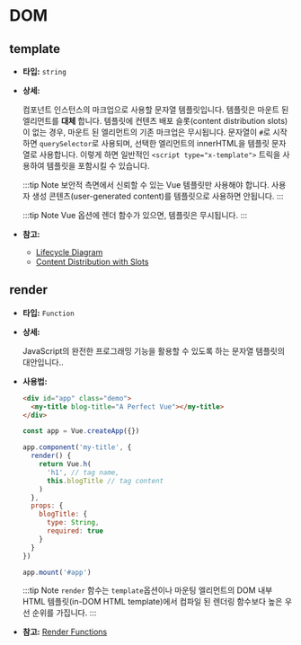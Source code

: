 # DOM

## template

- **타입:** `string`

- **상세:**

  컴포넌트 인스턴스의 마크업으로 사용할 문자열 템플릿입니다. 템플릿은 마운트 된 엘리먼트를 **대체** 합니다. 템플릿에 컨텐츠 배포 슬롯(content distribution slots)이 없는 경우, 마운트 된 엘리먼트의 기존 마크업은 무시됩니다.
  문자열이 `#`로 시작하면 `querySelector`로 사용되며, 선택한 엘리먼트의 innerHTML을 템플릿 문자열로 사용합니다. 이렇게 하면 일반적인 `<script type="x-template">` 트릭을 사용하여 템플릿을 포함시킬 수 있습니다.

  :::tip Note
  보안적 측면에서 신뢰할 수 있는 Vue 템플릿만 사용해야 합니다. 사용자 생성 콘텐츠(user-generated content)를 템플릿으로 사용하면 안됩니다.
  :::

  :::tip Note
  Vue 옵션에 렌더 함수가 있으면, 템플릿은 무시됩니다.
  :::

- **참고:**
  - [Lifecycle Diagram](../guide/instance.html#lifecycle-diagram)
  - [Content Distribution with Slots](../guide/component-basics.html#content-distribution-with-slots)

## render

- **타입:** `Function`

- **상세:**

  JavaScript의 완전한 프로그래밍 기능을 활용할 수 있도록 하는 문자열 템플릿의 대안입니다..

- **사용법:**

  ```html
  <div id="app" class="demo">
    <my-title blog-title="A Perfect Vue"></my-title>
  </div>
  ```

  ```js
  const app = Vue.createApp({})

  app.component('my-title', {
    render() {
      return Vue.h(
        'h1', // tag name,
        this.blogTitle // tag content
      )
    },
    props: {
      blogTitle: {
        type: String,
        required: true
      }
    }
  })

  app.mount('#app')
  ```

  :::tip Note
   `render` 함수는 `template`옵션이나 마운팅 엘리먼트의 DOM 내부 HTML 템플릿(in-DOM HTML template)에서 컴파일 된 렌더링 함수보다 높은 우선 순위를 가집니다.
  :::

- **참고:** [Render Functions](../guide/render-function.html)
